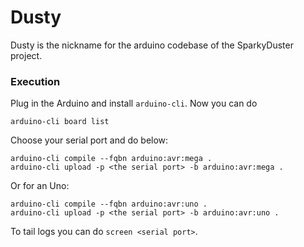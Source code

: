 # Dusty

Dusty is the nickname for the arduino codebase of the SparkyDuster project.

### Execution

Plug in the Arduino and install `arduino-cli`. Now you can do 

```
arduino-cli board list
```
Choose your serial port and do below:
```
arduino-cli compile --fqbn arduino:avr:mega .
arduino-cli upload -p <the serial port> -b arduino:avr:mega .
```
Or for an Uno:
```
arduino-cli compile --fqbn arduino:avr:uno .
arduino-cli upload -p <the serial port> -b arduino:avr:uno .
```

To tail logs you can do `screen <serial port>`.